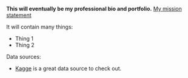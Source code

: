 **This will eventually be my professional bio and portfolio.**
[My mission statement](https://ncrowder.github.io/mission_statement.md)

It will contain many things:

- Thing 1
- Thing 2
  
Data sources:

- [Kagge](https://www.kaggle.com) is a great data source to check out.
